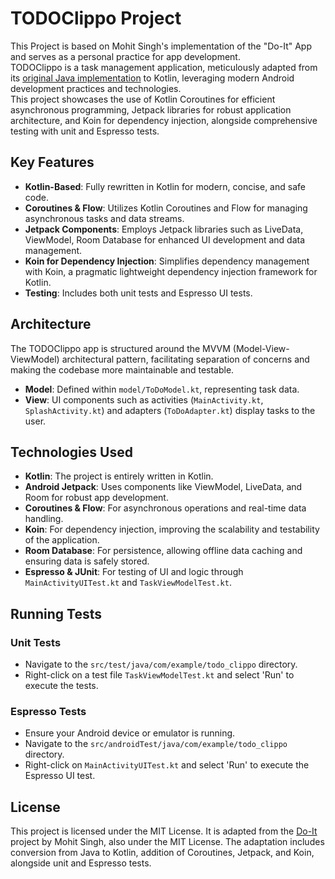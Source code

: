 # TODOClippo Project

This Project is based on Mohit Singh's implementation of the "Do-It" App and serves as a personal practice for app development.  
TODOClippo is a task management application, meticulously adapted from its [original Java implementation](https://github.com/msindev/Do-It)  to Kotlin, leveraging modern Android development practices and technologies.  
This project showcases the use of Kotlin Coroutines for efficient asynchronous programming, Jetpack libraries for robust application architecture, and Koin for dependency injection, alongside comprehensive testing with unit and Espresso tests.

## Key Features

- **Kotlin-Based**: Fully rewritten in Kotlin for modern, concise, and safe code.
- **Coroutines & Flow**: Utilizes Kotlin Coroutines and Flow for managing asynchronous tasks and data streams.
- **Jetpack Components**: Employs Jetpack libraries such as LiveData, ViewModel, Room Database for enhanced UI development and data management.
- **Koin for Dependency Injection**: Simplifies dependency management with Koin, a pragmatic lightweight dependency injection framework for Kotlin.
- **Testing**: Includes both unit tests and Espresso UI tests.

## Architecture

The TODOClippo app is structured around the MVVM (Model-View-ViewModel) architectural pattern, facilitating separation of concerns and making the codebase more maintainable and testable.

- **Model**: Defined within `model/ToDoModel.kt`, representing task data.
- **View**: UI components such as activities (`MainActivity.kt`, `SplashActivity.kt`) and adapters (`ToDoAdapter.kt`) display tasks to the user.
  
## Technologies Used

- **Kotlin**: The project is entirely written in Kotlin.
- **Android Jetpack**: Uses components like ViewModel, LiveData, and Room for robust app development.
- **Coroutines & Flow**: For asynchronous operations and real-time data handling.
- **Koin**: For dependency injection, improving the scalability and testability of the application.
- **Room Database**: For persistence, allowing offline data caching and ensuring data is safely stored.
- **Espresso & JUnit**: For testing of UI and logic through `MainActivityUITest.kt` and  `TaskViewModelTest.kt`.

## Running Tests

### Unit Tests

- Navigate to the `src/test/java/com/example/todo_clippo` directory.
- Right-click on a test file `TaskViewModelTest.kt` and select 'Run' to execute the tests.

### Espresso Tests

- Ensure your Android device or emulator is running.
- Navigate to the `src/androidTest/java/com/example/todo_clippo` directory.
- Right-click on `MainActivityUITest.kt` and select 'Run' to execute the Espresso UI test.

## License

This project is licensed under the MIT License. It is adapted from the [Do-It](https://github.com/msindev/Do-It) project by Mohit Singh, also under the MIT License. The adaptation includes conversion from Java to Kotlin, addition of Coroutines, Jetpack, and Koin, alongside unit and Espresso tests.
